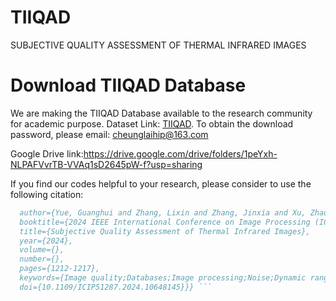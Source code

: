 # TIIQAD
SUBJECTIVE QUALITY ASSESSMENT OF THERMAL INFRARED IMAGES

# Download TIIQAD Database
We are making the TIIQAD Database available to the research community for academic purpose.
Dataset Link: [TIIQAD](https://pan.baidu.com/s/1PS7WJH3AwDXWpxop-GRrUA).
To obtain the download password, please email: cheunglaihip@163.com

Google Drive link:https://drive.google.com/drive/folders/1peYxh-NLPAFVvrTB-VVAq1sD2645pW-f?usp=sharing

If you find our codes helpful to your research, please consider to use the following citation:

```bibtex @INPROCEEDINGS{10648145,
  author={Yue, Guanghui and Zhang, Lixin and Zhang, Jinxia and Xu, Zhaofei and Wang, Shuigen and Zhou, Tianwei and Gong, Yuanhao and Zhou, Wei},
  booktitle={2024 IEEE International Conference on Image Processing (ICIP)}, 
  title={Subjective Quality Assessment of Thermal Infrared Images}, 
  year={2024},
  volume={},
  number={},
  pages={1212-1217},
  keywords={Image quality;Databases;Image processing;Noise;Dynamic range;Thermal conductivity;Distortion;Thermal infrared images;image quality assessment;subjective assessment;no reference},
  doi={10.1109/ICIP51287.2024.10648145}}} ```
